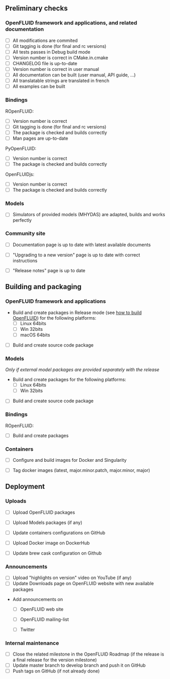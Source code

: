 
## Preliminary checks

### OpenFLUID framework and applications, and related documentation

* [ ] All modifications are commited
* [ ] Git tagging is done (for final and rc versions)
* [ ] All tests passes in Debug build mode
* [ ] Version number is correct in CMake.in.cmake
* [ ] CHANGELOG file is up-to-date
* [ ] Version number is correct in user manual
* [ ] All documentation can be built (user manual, API guide, ...)
* [ ] All translatable strings are translated in french
* [ ] All examples can be built

### Bindings

ROpenFLUID:

* [ ] Version number is correct
* [ ] Git tagging is done (for final and rc versions)
* [ ] The package is checked and builds correctly
* [ ] Man pages are up-to-date

PyOpenFLUID:

* [ ] Version number is correct
* [ ] The package is checked and builds correctly

OpenFLUIDjs:

* [ ] Version number is correct
* [ ] The package is checked and builds correctly

### Models

* [ ] Simulators of provided models (MHYDAS) are adapted, builds and works perfectly

### Community site

* [ ] Documentation page is up to date with latest available documents
* [ ] "Upgrading to a new version" page is up to date with correct instructions
* [ ] "Release notes" page is up to date


## Building and packaging

### OpenFLUID framework and applications

* Build and create packages in Release mode (see [how to build OpenFLUID](../coredev/build.md)) for the following platforms:
    * [ ] Linux 64bits
    * [ ] Win 32bits
    * [ ] macOS 64bits
* [ ] Build and create source code package


### Models

_Only if external model packages are provided separately with the release_

* Build and create packages for the following platforms:
    * [ ] Linux 64bits
    * [ ] Win 32bits
* [ ] Build and create source code package


### Bindings

ROpenFLUID:

* [ ] Build and create packages


### Containers

* [ ] Configure and build images for Docker and Singularity
* [ ] Tag docker images (latest, major.minor.patch, major.minor, major)


## Deployment

### Uploads

* [ ] Upload OpenFLUID packages
* [ ] Upload Models packages (if any)
* [ ] Update containers configurations on GitHub
* [ ] Upload Docker image on DockerHub
* [ ] Update brew cask configuration on Github


### Announcements

* [ ] Upload "highlights on version" video on YouTube (if any)
* [ ] Update Downloads page on OpenFLUID website with new available packages
* Add announcements on
    * [ ] OpenFLUID web site
    * [ ] OpenFLUID mailing-list
    * [ ] Twitter


### Internal maintenance

* [ ] Close the related milestone in the OpenFLUID Roadmap (if the release is a final release for the version milestone)
* [ ] Update master branch to develop branch and push it on GitHub
* [ ] Push tags on GitHub (if not already done)